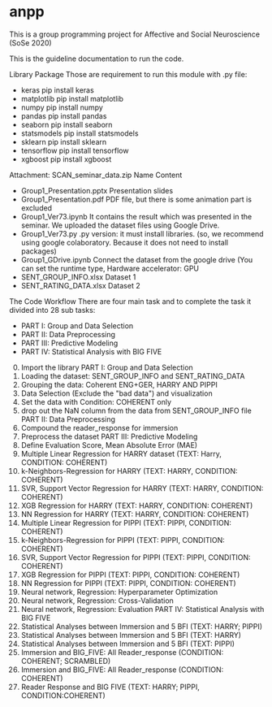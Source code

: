 # anpp

This is a group programming project for Affective and Social Neuroscience (SoSe 2020)

This is the guideline documentation to run the code.

Library Package
Those are requirement to run this module with .py file:

- keras pip install keras
- matplotlib pip install matplotlib
- numpy pip install numpy
- pandas pip install pandas
- seaborn pip install seaborn
- statsmodels pip install statsmodels
- sklearn pip install sklearn
- tensorflow pip install tensorflow
- xgboost pip install xgboost

Attachment: SCAN_seminar_data.zip
Name Content

- Group1_Presentation.pptx Presentation slides
- Group1_Presentation.pdf PDF file, but there is some animation part is excluded
- Group1_Ver73.ipynb It contains the result which was presented in the seminar.
  We uploaded the dataset files using Google Drive.
- Group1_Ver73.py .py version: it must install libraries. (so, we recommend
  using google colaboratory. Because it does not need
  to install packages)
- Group1_GDrive.ipynb Connect the dataset from the google drive (You can set
  the runtime type, Hardware accelerator: GPU
- SENT_GROUP_INFO.xlsx Dataset 1
- SENT_RATING_DATA.xlsx Dataset 2

The Code Workflow
There are four main task and to complete the task it divided into 28 sub tasks:

- PART I: Group and Data Selection
- PART II: Data Preprocessing
- PART III: Predictive Modeling
- PART IV: Statistical Analysis with BIG FIVE

0. Import the library
   PART I: Group and Data Selection
1. Loading the dataset: SENT_GROUP_INFO and SENT_RATING_DATA
2. Grouping the data: Coherent ENG+GER, HARRY AND PIPPI
3. Data Selection (Exclude the "bad data") and visualization
4. Set the data with Condition: COHERENT only
5. drop out the NaN column from the data from SENT_GROUP_INFO file
   PART II: Data Preprocessing
6. Compound the reader_response for immersion
7. Preprocess the dataset
   PART III: Predictive Modeling
8. Define Evaluation Score, Mean Absolute Error (MAE)
9. Multiple Linear Regression for HARRY dataset (TEXT: Harry, CONDITION: COHERENT)
10. k-Neighbors-Regression for HARRY (TEXT: HARRY, CONDITION: COHERENT)
11. SVR, Support Vector Regression for HARRY (TEXT: HARRY, CONDITION: COHERENT)
12. XGB Regression for HARRY (TEXT: HARRY, CONDITION: COHERENT)
13. NN Regression for HARRY (TEXT: HARRY, CONDITION: COHERENT)
14. Multiple Linear Regression for PIPPI (TEXT: PIPPI, CONDITION: COHERENT)
15. k-Neighbors-Regression for PIPPI (TEXT: PIPPI, CONDITION: COHERENT)
16. SVR, Support Vector Regression for PIPPI (TEXT: PIPPI, CONDITION: COHERENT)
17. XGB Regression for PIPPI (TEXT: PIPPI, CONDITION: COHERENT)
18. NN Regression for PIPPI (TEXT: PIPPI, CONDITION: COHERENT)
19. Neural network, Regression: Hyperparameter Optimization
20. Neural network, Regression: Cross-Validation
21. Neural network, Regression: Evaluation
    PART IV: Statistical Analysis with BIG FIVE
22. Statistical Analyses between Immersion and 5 BFI (TEXT: HARRY; PIPPI)
23. Statistical Analyses between Immersion and 5 BFI (TEXT: HARRY)
24. Statistical Analyses between Immersion and 5 BFI (TEXT: PIPPI)
25. Immersion and BIG_FIVE: All Reader_response (CONDITION: COHERENT; SCRAMBLED)
26. Immersion and BIG_FIVE: All Reader_response (CONDITION: COHERENT)
27. Reader Response and BIG FIVE (TEXT: HARRY; PIPPI, CONDITION:COHERENT)
